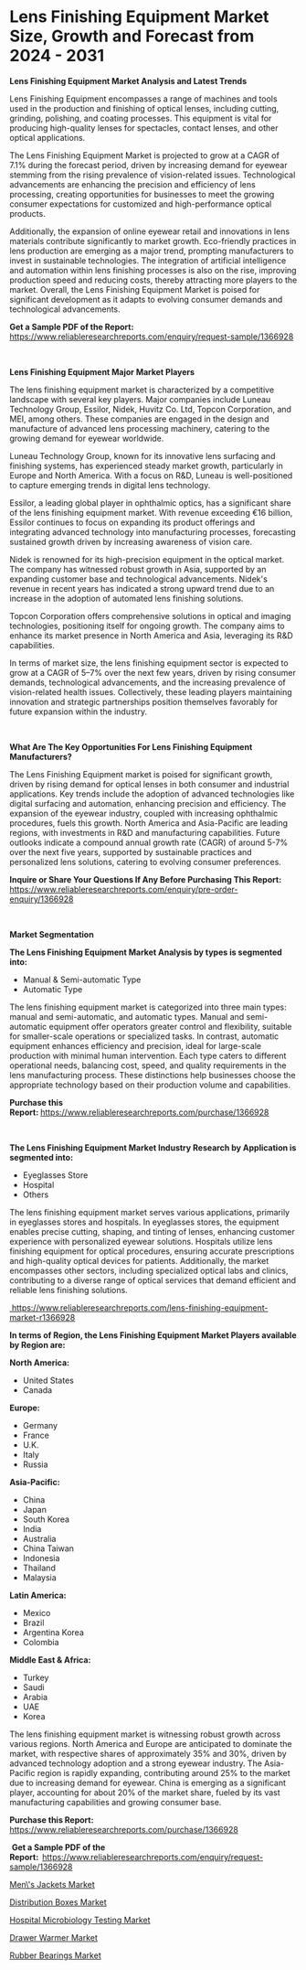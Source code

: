 <p><h1>Lens Finishing Equipment Market Size, Growth and Forecast from 2024 - 2031</h1></p><p><strong>Lens Finishing Equipment Market Analysis and Latest Trends</strong></p>
<p><p>Lens Finishing Equipment encompasses a range of machines and tools used in the production and finishing of optical lenses, including cutting, grinding, polishing, and coating processes. This equipment is vital for producing high-quality lenses for spectacles, contact lenses, and other optical applications. </p><p>The Lens Finishing Equipment Market is projected to grow at a CAGR of 7.1% during the forecast period, driven by increasing demand for eyewear stemming from the rising prevalence of vision-related issues. Technological advancements are enhancing the precision and efficiency of lens processing, creating opportunities for businesses to meet the growing consumer expectations for customized and high-performance optical products. </p><p>Additionally, the expansion of online eyewear retail and innovations in lens materials contribute significantly to market growth. Eco-friendly practices in lens production are emerging as a major trend, prompting manufacturers to invest in sustainable technologies. The integration of artificial intelligence and automation within lens finishing processes is also on the rise, improving production speed and reducing costs, thereby attracting more players to the market. Overall, the Lens Finishing Equipment Market is poised for significant development as it adapts to evolving consumer demands and technological advancements.</p></p>
<p><strong>Get a Sample PDF of the Report:&nbsp;</strong> <a href="https://www.reliableresearchreports.com/enquiry/request-sample/1366928?utm_campaign=12&utm_medium=2&utm_source=Github&utm_content=ia&utm_term=17112024&utm_id=lens-finishing-equipment">https://www.reliableresearchreports.com/enquiry/request-sample/1366928</a></p>
<p>&nbsp;</p>
<p><strong>Lens Finishing Equipment Major Market Players</strong></p>
<p><p>The lens finishing equipment market is characterized by a competitive landscape with several key players. Major companies include Luneau Technology Group, Essilor, Nidek, Huvitz Co. Ltd, Topcon Corporation, and MEI, among others. These companies are engaged in the design and manufacture of advanced lens processing machinery, catering to the growing demand for eyewear worldwide.</p><p>Luneau Technology Group, known for its innovative lens surfacing and finishing systems, has experienced steady market growth, particularly in Europe and North America. With a focus on R&D, Luneau is well-positioned to capture emerging trends in digital lens technology.</p><p>Essilor, a leading global player in ophthalmic optics, has a significant share of the lens finishing equipment market. With revenue exceeding €16 billion, Essilor continues to focus on expanding its product offerings and integrating advanced technology into manufacturing processes, forecasting sustained growth driven by increasing awareness of vision care.</p><p>Nidek is renowned for its high-precision equipment in the optical market. The company has witnessed robust growth in Asia, supported by an expanding customer base and technological advancements. Nidek's revenue in recent years has indicated a strong upward trend due to an increase in the adoption of automated lens finishing solutions.</p><p>Topcon Corporation offers comprehensive solutions in optical and imaging technologies, positioning itself for ongoing growth. The company aims to enhance its market presence in North America and Asia, leveraging its R&D capabilities.</p><p>In terms of market size, the lens finishing equipment sector is expected to grow at a CAGR of 5–7% over the next few years, driven by rising consumer demands, technological advancements, and the increasing prevalence of vision-related health issues. Collectively, these leading players maintaining innovation and strategic partnerships position themselves favorably for future expansion within the industry.</p></p>
<p>&nbsp;</p>
<p><strong>What Are The Key Opportunities For Lens Finishing Equipment Manufacturers?</strong></p>
<p><p>The Lens Finishing Equipment market is poised for significant growth, driven by rising demand for optical lenses in both consumer and industrial applications. Key trends include the adoption of advanced technologies like digital surfacing and automation, enhancing precision and efficiency. The expansion of the eyewear industry, coupled with increasing ophthalmic procedures, fuels this growth. North America and Asia-Pacific are leading regions, with investments in R&D and manufacturing capabilities. Future outlooks indicate a compound annual growth rate (CAGR) of around 5-7% over the next five years, supported by sustainable practices and personalized lens solutions, catering to evolving consumer preferences.</p></p>
<p><strong>Inquire or Share Your Questions If Any Before Purchasing This Report:</strong> <a href="https://www.reliableresearchreports.com/enquiry/pre-order-enquiry/1366928?utm_campaign=12&utm_medium=2&utm_source=Github&utm_content=ia&utm_term=17112024&utm_id=lens-finishing-equipment">https://www.reliableresearchreports.com/enquiry/pre-order-enquiry/1366928</a></p>
<p>&nbsp;</p>
<p><strong>Market Segmentation</strong></p>
<p><strong>The Lens Finishing Equipment Market Analysis by types is segmented into:</strong></p>
<p><ul><li>Manual & Semi-automatic Type</li><li>Automatic Type</li></ul></p>
<p><p>The lens finishing equipment market is categorized into three main types: manual and semi-automatic, and automatic types. Manual and semi-automatic equipment offer operators greater control and flexibility, suitable for smaller-scale operations or specialized tasks. In contrast, automatic equipment enhances efficiency and precision, ideal for large-scale production with minimal human intervention. Each type caters to different operational needs, balancing cost, speed, and quality requirements in the lens manufacturing process. These distinctions help businesses choose the appropriate technology based on their production volume and capabilities.</p></p>
<p><strong>Purchase this Report:&nbsp;</strong><a href="https://www.reliableresearchreports.com/purchase/1366928?utm_campaign=12&utm_medium=2&utm_source=Github&utm_content=ia&utm_term=17112024&utm_id=lens-finishing-equipment">https://www.reliableresearchreports.com/purchase/1366928</a></p>
<p>&nbsp;</p>
<p><strong>The Lens Finishing Equipment Market Industry Research by Application is segmented into:</strong></p>
<p><ul><li>Eyeglasses Store</li><li>Hospital</li><li>Others</li></ul></p>
<p><p>The lens finishing equipment market serves various applications, primarily in eyeglasses stores and hospitals. In eyeglasses stores, the equipment enables precise cutting, shaping, and tinting of lenses, enhancing customer experience with personalized eyewear solutions. Hospitals utilize lens finishing equipment for optical procedures, ensuring accurate prescriptions and high-quality optical devices for patients. Additionally, the market encompasses other sectors, including specialized optical labs and clinics, contributing to a diverse range of optical services that demand efficient and reliable lens finishing solutions.</p></p>
<p><a href="https://www.reliableresearchreports.com/lens-finishing-equipment-market-r1366928?utm_campaign=12&utm_medium=2&utm_source=Github&utm_content=ia&utm_term=17112024&utm_id=lens-finishing-equipment">&nbsp;https://www.reliableresearchreports.com/lens-finishing-equipment-market-r1366928</a></p>
<p><strong>In terms of Region, the Lens Finishing Equipment Market Players available by Region are:</strong></p>
<p>
    <p> <strong> North America: </strong>
        <ul>
            <li>United States</li>
            <li>Canada</li>
        </ul>
        </p> 
    <p> <strong> Europe: </strong>
        <ul>
            <li>Germany</li>
            <li>France</li>
            <li>U.K.</li>
            <li>Italy</li>
            <li>Russia</li>
        </ul>
        </p> 
    <p> <strong> Asia-Pacific: </strong>
        <ul>
            <li>China</li>
            <li>Japan</li>
            <li>South Korea</li>
            <li>India</li>
            <li>Australia</li>
            <li>China Taiwan</li>
            <li>Indonesia</li>
            <li>Thailand</li>
            <li>Malaysia</li>
        </ul>
        </p> 
    <p> <strong> Latin America: </strong>
        <ul>
            <li>Mexico</li>
            <li>Brazil</li>
            <li>Argentina Korea</li>
            <li>Colombia</li>
        </ul>
        </p> 
    <p> <strong> Middle East & Africa: </strong>
        <ul>
            <li>Turkey</li>
            <li>Saudi</li>
            <li>Arabia</li>
            <li>UAE</li>
            <li>Korea</li>
        </ul>
    </p>
    </p>
<p><p>The lens finishing equipment market is witnessing robust growth across various regions. North America and Europe are anticipated to dominate the market, with respective shares of approximately 35% and 30%, driven by advanced technology adoption and a strong eyewear industry. The Asia-Pacific region is rapidly expanding, contributing around 25% to the market due to increasing demand for eyewear. China is emerging as a significant player, accounting for about 20% of the market share, fueled by its vast manufacturing capabilities and growing consumer base.</p></p>
<p><strong>Purchase this Report: </strong><a href="https://www.reliableresearchreports.com/purchase/1366928?utm_campaign=12&utm_medium=2&utm_source=Github&utm_content=ia&utm_term=17112024&utm_id=lens-finishing-equipment">https://www.reliableresearchreports.com/purchase/1366928</a></p>
<p>&nbsp;<strong>Get a Sample PDF of the Report:&nbsp;&nbsp;</strong><a href="https://www.reliableresearchreports.com/enquiry/request-sample/1366928?utm_campaign=12&utm_medium=2&utm_source=Github&utm_content=ia&utm_term=17112024&utm_id=lens-finishing-equipment">https://www.reliableresearchreports.com/enquiry/request-sample/1366928</a></p>
<p><strong></strong></p>
<p><p><a href="https://github.com/KamrulHadi87/Market-Research-Report-List-1/blob/main/mens-jackets-market.md?utm_campaign=12&utm_medium=2&utm_source=Github&utm_content=ia&utm_term=17112024&utm_id=lens-finishing-equipment">Men\'s Jackets Market</a></p><p><a href="https://www.linkedin.com/pulse/analyzing-global-distribution-boxes-market-growth-prospects-a6y7e?utm_campaign=12&utm_medium=2&utm_source=Github&utm_content=ia&utm_term=17112024&utm_id=lens-finishing-equipment">Distribution Boxes Market</a></p><p><a href="https://issuu.com/reportprime-2/docs/hospital-microbiology-testing-marke_466ff43f3186cb?utm_campaign=12&utm_medium=2&utm_source=Github&utm_content=ia&utm_term=17112024&utm_id=lens-finishing-equipment">Hospital Microbiology Testing Market</a></p><p><a href="https://www.linkedin.com/pulse/drawer-warmer-market-share-analysis-growth-trends-forecasts-qhcge?utm_campaign=12&utm_medium=2&utm_source=Github&utm_content=ia&utm_term=17112024&utm_id=lens-finishing-equipment">Drawer Warmer Market</a></p><p><a href="https://github.com/ChiragRp1/Market-Research-Report-List-6/blob/main/rubber-bearings-market.md?utm_campaign=12&utm_medium=2&utm_source=Github&utm_content=ia&utm_term=17112024&utm_id=lens-finishing-equipment">Rubber Bearings Market</a></p></p>